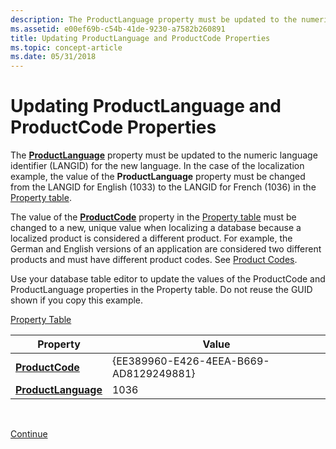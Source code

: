 ```yaml
---
description: The ProductLanguage property must be updated to the numeric language identifier (LANGID) for the new language.
ms.assetid: e00ef69b-c54b-41de-9230-a7582b260891
title: Updating ProductLanguage and ProductCode Properties
ms.topic: concept-article
ms.date: 05/31/2018
---
```


# Updating ProductLanguage and ProductCode Properties

The [**ProductLanguage**](productlanguage.md) property must be updated to the numeric language identifier (LANGID) for the new language. In the case of the localization example, the value of the **ProductLanguage** property must be changed from the LANGID for English (1033) to the LANGID for French (1036) in the [Property table](property-table.md).

The value of the [**ProductCode**](productcode.md) property in the [Property table](property-table.md) must be changed to a new, unique value when localizing a database because a localized product is considered a different product. For example, the German and English versions of an application are considered two different products and must have different product codes. See [Product Codes](product-codes.md).

Use your database table editor to update the values of the ProductCode and ProductLanguage properties in the Property table. Do not reuse the GUID shown if you copy this example.

[Property Table](property-table.md)



| Property                                   | Value                                  |
|--------------------------------------------|----------------------------------------|
| [**ProductCode**](productcode.md)         | {EE389960-E426-4EEA-B669-AD8129249881} |
| [**ProductLanguage**](productlanguage.md) | 1036                                   |



 

[Continue](updating-a-summary-information-stream.md)

 

 



